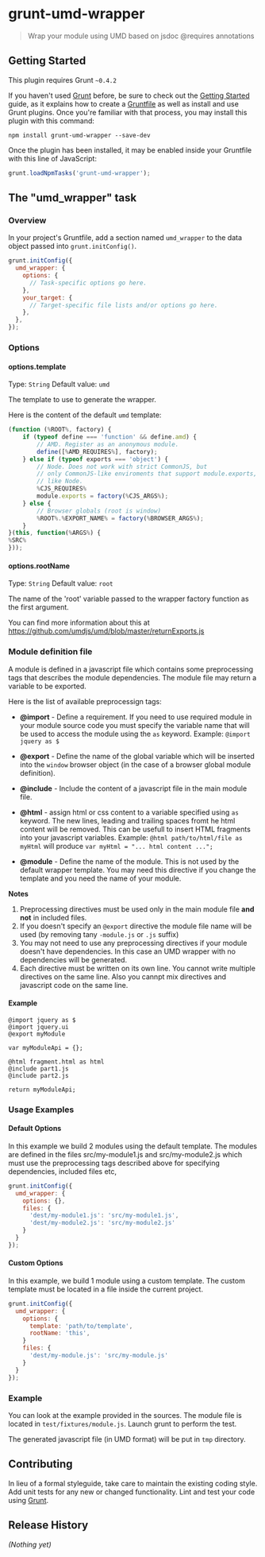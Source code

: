 # grunt-umd-wrapper

> Wrap your module using UMD based on jsdoc @requires annotations

## Getting Started
This plugin requires Grunt `~0.4.2`

If you haven't used [Grunt](http://gruntjs.com/) before, be sure to check out the [Getting Started](http://gruntjs.com/getting-started) guide, as it explains how to create a [Gruntfile](http://gruntjs.com/sample-gruntfile) as well as install and use Grunt plugins. Once you're familiar with that process, you may install this plugin with this command:

```shell
npm install grunt-umd-wrapper --save-dev
```

Once the plugin has been installed, it may be enabled inside your Gruntfile with this line of JavaScript:

```js
grunt.loadNpmTasks('grunt-umd-wrapper');
```

## The "umd_wrapper" task

### Overview
In your project's Gruntfile, add a section named `umd_wrapper` to the data object passed into `grunt.initConfig()`.

```js
grunt.initConfig({
  umd_wrapper: {
    options: {
      // Task-specific options go here.
    },
    your_target: {
      // Target-specific file lists and/or options go here.
    },
  },
});
```

### Options

#### options.template
Type: `String`
Default value: `umd`

The template to use to generate the wrapper.

Here is the content of the default `umd` template:

```js
(function (%ROOT%, factory) {
    if (typeof define === 'function' && define.amd) {
        // AMD. Register as an anonymous module.
        define([%AMD_REQUIRES%], factory);
    } else if (typeof exports === 'object') {
        // Node. Does not work with strict CommonJS, but
        // only CommonJS-like enviroments that support module.exports,
        // like Node.
        %CJS_REQUIRES%
        module.exports = factory(%CJS_ARGS%);
    } else {
        // Browser globals (root is window)
        %ROOT%.%EXPORT_NAME% = factory(%BROWSER_ARGS%);
    }
}(this, function(%ARGS%) {
%SRC%
}));
```

#### options.rootName
Type: `String`
Default value: `root`

The name of the 'root' variable passed to the wrapper factory function as the first argument. 

You can find more information about this at https://github.com/umdjs/umd/blob/master/returnExports.js 


### Module definition file
A module is defined in a javascript file which contains some preprocessing tags that describes the module dependencies. 
The module file may return a variable to be exported.

Here is the list of available preprocessign tags:

* **@import**  - Define a requirement. If you need to use required module in your module source code you must specify the variable name that will be used to access the module using the `as` keyword. 
Example: `@import jquery as $`

* **@export**  - Define the name of the global variable which will be inserted into the `window` browser object (in the case of a browser global module definition).

* **@include** - Include the content of a javascript file in the main module file.

* **@html**    - assign html or css content to a variable specified using `as` keyword. The new lines, leading and trailing spaces fromt he html content will be removed. This can be usefull to insert HTML fragments into your javascript variables.
Example: `@html path/to/html/file as myHtml` will produce `var myHtml = "... html content ...";` 

* **@module**  - Define the name of the module. This is not used by the default wrapper template. 
You may need this directive if you change the template and you need the name of your module.


**Notes** 
1. Preprocessing directives must be used only in the main module file **and not** in included files.
2. If you doesn't specify an `@export` directive the module file name will be used (by removing tany `-module.js` or `.js` suffix)
3. You may not need to use any preprocessing directives if your module doesn't have dependencies. In this case an UMD wrapper with no dependencies will be generated.
4. Each directive must be written on its own line. You cannot write multiple directives on the same line. Also you cannpt mix directives and javascript code on the same line.

#### Example
```
@import jquery as $
@import jquery.ui
@export myModule

var myModuleApi = {};

@html fragment.html as html
@include part1.js
@include part2.js

return myModuleApi;
```

### Usage Examples

#### Default Options
In this example we build 2 modules using the default template. The modules are defined in the files src/my-module1.js and src/my-module2.js
which must use the preprocessing tags described above for specifying dependencies, included files etc,

```js
grunt.initConfig({
  umd_wrapper: {
    options: {},
    files: {
      'dest/my-module1.js': 'src/my-module1.js',
      'dest/my-module2.js': 'src/my-module2.js'
    }
  }
});
```

#### Custom Options
In this example, we build 1 module using a custom template. The custom template must be located in a file inside the current project.

```js
grunt.initConfig({
  umd_wrapper: {
    options: {
      template: 'path/to/template',
      rootName: 'this',
    }
    files: {
      'dest/my-module.js': 'src/my-module.js'
    }
  }
});
```

### Example
You can look at the example provided in the sources.
The module file is located in `test/fixtures/module.js`. 
Launch grunt to perform the test. 

The generated javascript file (in UMD format) will be put in `tmp` directory.  

## Contributing
In lieu of a formal styleguide, take care to maintain the existing coding style. Add unit tests for any new or changed functionality. Lint and test your code using [Grunt](http://gruntjs.com/).

## Release History
_(Nothing yet)_
